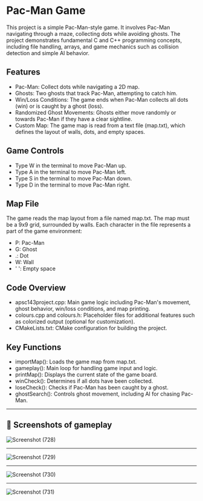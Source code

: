 # Pac-Man Game

This project is a simple Pac-Man-style game. It involves Pac-Man navigating through a maze, collecting dots while avoiding ghosts. The project demonstrates fundamental C and C++ programming concepts, including file handling, arrays, and game mechanics such as collision detection and simple AI behavior.

## Features

- Pac-Man: Collect dots while navigating a 2D map.
- Ghosts: Two ghosts that track Pac-Man, attempting to catch him.
- Win/Loss Conditions: The game ends when Pac-Man collects all dots (win) or is caught by a ghost (loss).
- Randomized Ghost Movements: Ghosts either move randomly or towards Pac-Man if they have a clear sightline.
- Custom Map: The game map is read from a text file (map.txt), which defines the layout of walls, dots, and empty spaces.



## Game Controls
- Type W in the terminal to move Pac-Man up.
- Type A in the terminal to move Pac-Man left.
- Type S in the terminal to move Pac-Man down.
- Type D in the terminal to move Pac-Man right.


## Map File
The game reads the map layout from a file named map.txt. The map must be a 9x9 grid, surrounded by walls. Each character in the file represents a part of the game environment:

- P: Pac-Man
- G: Ghost
- .: Dot
- W: Wall
- ' ': Empty space


## Code Overview
- apsc143project.cpp: Main game logic including Pac-Man's movement, ghost behavior, win/loss conditions, and map printing.
- colours.cpp and colours.h: Placeholder files for additional features such as colorized output (optional for customization).
- CMakeLists.txt: CMake configuration for building the project.

## Key Functions
- importMap(): Loads the game map from map.txt.
- gameplay(): Main loop for handling game input and logic.
- printMap(): Displays the current state of the game board.
- winCheck(): Determines if all dots have been collected.
- loseCheck(): Checks if Pac-Man has been caught by a ghost.
- ghostSearch(): Controls ghost movement, including AI for chasing Pac-Man.

---
## 📸 Screenshots of gameplay

![Screenshot (728)](https://github.com/user-attachments/assets/21e487a8-bae8-4c50-afff-bcfa964e0cf2)

---

![Screenshot (729)](https://github.com/user-attachments/assets/137b62d0-fa70-4fa5-a5e3-992061b252ef)

---

![Screenshot (730)](https://github.com/user-attachments/assets/699e7de6-a591-4c90-a20e-2f5daa7c470b)

---

![Screenshot (731)](https://github.com/user-attachments/assets/e2ecbeed-a933-4bd2-8ef9-cae4f8418c4b)

